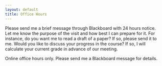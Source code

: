 ```yaml
---
layout: default
title: Office Hours
---
```


Please send me a brief message through Blackboard with 24 hours notice. Let me know the purpose of the visit and how best I can prepare for it. For instance, do you want me to read a draft of a paper? If so, please send it to me. Would you like to discuss your progress in the course? If so, I will calculate your current grade in advance of our meeting.

Online office hours only. Please send me a Blackboard message for details.
